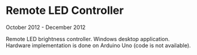 # Remote LED Controller

October 2012 - December 2012

Remote LED brightness controller. Windows desktop application.<br />
Hardware implementation is done on Arduino Uno (code is not available).
